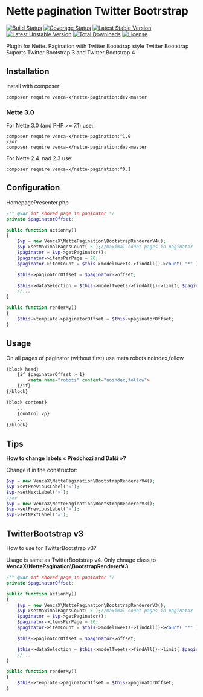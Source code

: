 Nette pagination Twitter Bootrstrap
===============
[![Build Status](https://travis-ci.org/venca-x/nette-pagination.svg)](https://travis-ci.org/venca-x/nette-pagination)
[![Coverage Status](https://coveralls.io/repos/github/venca-x/nette-pagination/badge.svg?branch=master)](https://coveralls.io/github/venca-x/nette-pagination?branch=master) 
[![Latest Stable Version](https://poser.pugx.org/venca-x/nette-pagination/v/stable.svg)](https://packagist.org/packages/venca-x/nette-pagination) 
[![Latest Unstable Version](https://poser.pugx.org/venca-x/nette-pagination/v/unstable.svg)](https://packagist.org/packages/venca-x/nette-pagination) 
[![Total Downloads](https://poser.pugx.org/venca-x/nette-pagination/downloads.svg)](https://packagist.org/packages/venca-x/nette-pagination) 
[![License](https://poser.pugx.org/venca-x/nette-pagination/license.svg)](https://packagist.org/packages/venca-x/nette-pagination)

Plugin for Nette. Pagination with Twitter Bootstrap style Twitter Bootstrap
Suports Twitter Bootstrap 3 and Twitter Bootstrap 4

Installation
------------
install with composer:
```
composer require venca-x/nette-pagination:dev-master
```

### Nette 3.0
For Nette 3.0 (and PHP >= 7.1) use:
```
composer require venca-x/nette-pagination:^1.0
//or
composer require venca-x/nette-pagination:dev-master
```
For Nette 2.4. nad 2.3 use:
```
composer require venca-x/nette-pagination:^0.1
```


Configuration
-------------

HomepagePresenter.php

```php
/** @var int shoved page in paginator */
private $paginatorOffset;

public function actionMy()
{
    $vp = new VencaX\NettePagination\BootstrapRendererV4();
    $vp->setMaximalPagesCount( 5 );//maximal count pages in paginator
    $paginator = $vp->getPaginator();
    $paginator->itemsPerPage = 20;
    $paginator->itemCount = $this->modelTweets->findAll()->count( "*" );

    $this->paginatorOffset = $paginator->offset;

    $this->dataSelection = $this->modelTweets->findAll()->limit( $paginator->itemsPerPage, $paginator->offset );
    //...
}

public function renderMy()
{
    $this->template->paginatorOffset = $this->paginatorOffset;
}
```

Usage
-------------
On all pages of paginator (without first) use meta robots noindex,follow
```html
{block head}
    {if $paginatorOffset > 1}
        <meta name="robots" content="noindex,follow">
    {/if}
{/block}

{block content}
    ...
    {control vp}
    ...
{/block}
```

Tips
-------------
**How to change labels « Předchozí and Další »?**

Change it in the constructor:
```php
$vp = new VencaX\NettePagination\BootstrapRendererV4();
$vp->setPreviousLabel('«');
$vp->setNextLabel('»');
//or
$vp = new VencaX\NettePagination\BootstrapRendererV3();
$vp->setPreviousLabel('«');
$vp->setNextLabel('»');
```

TwitterBootstrap v3
-------------
How to use for TwitterBootstrap v3?

Usage is same as TwitterBootstrap v4. Only chnage class to **VencaX\NettePagination\BootstrapRendererV3**
```php
/** @var int shoved page in paginator */
private $paginatorOffset;

public function actionMy()
{
    $vp = new VencaX\NettePagination\BootstrapRendererV3();
    $vp->setMaximalPagesCount( 5 );//maximal count pages in paginator
    $paginator = $vp->getPaginator();
    $paginator->itemsPerPage = 20;
    $paginator->itemCount = $this->modelTweets->findAll()->count( "*" );

    $this->paginatorOffset = $paginator->offset;

    $this->dataSelection = $this->modelTweets->findAll()->limit( $paginator->itemsPerPage, $paginator->offset );
    //...
}

public function renderMy()
{
    $this->template->paginatorOffset = $this->paginatorOffset;
}
```